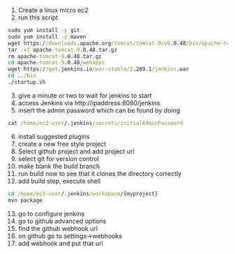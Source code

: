 1. Create a linux micro ec2
2. run this script
```bat
sudo yum install -y git
sudo yum install -y maven
wget https://downloads.apache.org/tomcat/tomcat-9/v9.0.48/bin/apache-tomcat-9.0.48.tar.gz
tar -xf apache-tomcat-9.0.48.tar.gz
rm apache-tomcat-9.0.48.tar.gz
cd apache-tomcat-9.0.48/webapps
wget https://get.jenkins.io/war-stable/2.289.1/jenkins.war
cd ../bin
./startup.sh
```
3. give a minute or two to wait for jenkins to start
4. access Jenkins via http://ipaddress:8080/jenkins
5. insert the admin password which can be found by doing
```bat
cat /home/ec2-user/.jenkins/secrets/initialAdminPassword
```
6. install suggested plugins
7. create a new free style project
8. Select github project and add project url
9. select git for version control
10. make blank the build branch
11. run build now to see that it clones the directory correctly
12. add build step, execute shell
```bat
cd /home/ec2-user/.jenkins/workspace/{myproject}
mvn package
```
13. go to configure jenkins
14. go to github advanced options
15. find the github webhook url
16. on github go to settings->webhooks
17. add webhook and put that url
